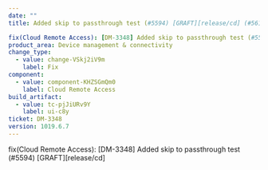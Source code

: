 ```yaml
---
date: ""
title: Added skip to passthrough test (#5594) [GRAFT][release/cd] (#5615)

fix(Cloud Remote Access): [DM-3348] Added skip to passthrough test (#5594) [GRAFT][release/cd]
product_area: Device management & connectivity
change_type:
  - value: change-VSkj2iV9m
    label: Fix
component:
  - value: component-KHZSGmQm0
    label: Cloud Remote Access
build_artifact:
  - value: tc-pjJiURv9Y
    label: ui-c8y
ticket: DM-3348
version: 1019.6.7
---
```

fix(Cloud Remote Access): [DM-3348] Added skip to passthrough test (#5594) [GRAFT][release/cd]